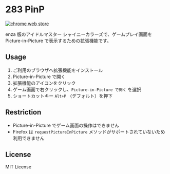 # 283 PinP

[![chrome web store](https://img.shields.io/chrome-web-store/v/STORE_ID)](https://chromewebstore.google.com/detail/STORE_ID)

enza 版のアイドルマスター シャイニーカラーズで、ゲームプレイ画面を Picture-in-Picture で表示するための拡張機能です。

## Usage

1. ご利用のブラウザへ拡張機能をインストール
1. Picture-in-Picture で開く
  1. 拡張機能のアイコンをクリック
  1. ゲーム画面で右クリックし、`Picture-in-Picture で開く` を選択
  1. ショートカットキー `Alt+P` （デフォルト）を押下

## Restriction

- Picture-in-Picture でゲーム画面の操作はできません
- Firefox は `requestPictureInPicture` メソッドがサポートされていないため利用できません

## License

MIT License
